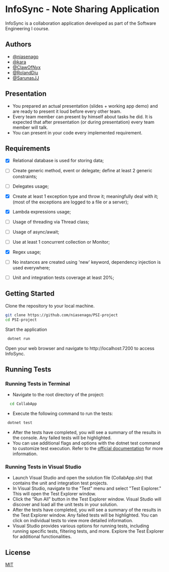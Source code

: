 # InfoSync - Note Sharing Application
InfoSync is a collaboration application developed as part of the Software Engineering I course.

## Authors

- [@niasenago](https://www.github.com/niasenago)
- [@kara](https://github.com/ErnestasKaralius)
- [@ClawOfNyx](https://github.com/ClawOfNyx)
- [@RolandDiu](https://github.com/RolandDiu)
- [@SarunasJJ](https://github.com/SarunasJJ)


## Presentation

- You prepared an actual presentation (slides + working app demo) and are ready to present it loud before every other team.
- Every team member can present by himself about tasks he did. It is expected that after presentation (or during presentation) every team member will talk.
- You can present in your code every implemented requirement.

## Requirements
- [x] Relational database is used for storing data;
- [ ] Create generic method, event or delegate; define at least 2 generic constraints;
- [ ] Delegates usage;
- [x] Create at least 1 exception type and throw it; meaningfully deal with it; (most of the exceptions are logged to a file or a server);
- [x] Lambda expressions usage;
- [ ] Usage of threading via Thread class;
- [ ] Usage of async/await;
- [ ] Use at least 1 concurrent collection or Monitor;
- [x] Regex usage;
- [ ] No instances are created using 'new' keyword, dependency injection is used everywhere;
- [ ] Unit and integration tests coverage at least 20%;


## Getting Started 
Clone the repository to your local machine.
```bash
git clone https://github.com/niasenago/PSI-project
cd PSI-project
```
Start the application
```bash
 dotnet run
 ```

 Open your web browser and navigate to http://localhost:7200 to access InfoSync.

## Running Tests 
### Running Tests in Terminal
- Navigate to the root directory of the project:
```bash
  cd CollabApp
 ```
- Execute the following command to run the tests:
```bash
 dotnet test
 ```
- After the tests have completed, you will see a summary of the results in the console. Any failed tests will be highlighted.
- You can use additional flags and options with the dotnet test command to customize test execution. Refer to the [official documentation](https://docs.microsoft.com/en-us/dotnet/core/tools/dotnet-test) for more information.
### Running Tests in Visual Studio
- Launch Visual Studio and open the solution file (CollabApp.sln) that contains the unit and integration test projects.
- In Visual Studio, navigate to the "Test" menu and select "Test Explorer." This will open the Test Explorer window.
- Click the "Run All" button in the Test Explorer window. Visual Studio will discover and load all the unit tests in your solution.
- After the tests have completed, you will see a summary of the results in the Test Explorer window. Any failed tests will be highlighted. You can click on individual tests to view more detailed information.
- Visual Studio provides various options for running tests, including running specific tests, filtering tests, and more. Explore the Test Explorer for additional functionalities.


 ## License

[MIT](https://choosealicense.com/licenses/mit/)
